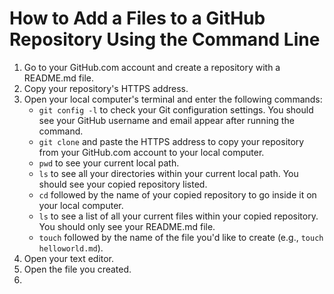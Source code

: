 # How to Add a Files to a GitHub Repository Using the Command Line

1. Go to your GitHub.com account and create a repository with a README.md file.
2. Copy your repository's HTTPS address.
3. Open your local computer's terminal and enter the following commands:
   - `git config -l` to check your Git configuration settings. You should see your GitHub username and email appear after running the command.
   - `git clone` and paste the HTTPS address to copy your repository from your GitHub.com account to your local computer.
   - `pwd` to see your current local path.
   - `ls` to see all your directories within your current local path. You should see your copied repository listed.
   - `cd` followed by the name of your copied repository to go inside it on your local computer.
   - `ls` to see a list of all your current files within your copied repository. You should only see your README.md file.
   - `touch` followed by the name of the file you'd like to create (e.g., `touch helloworld.md`).
4. Open your text editor.
5. Open the file you created.
6.
